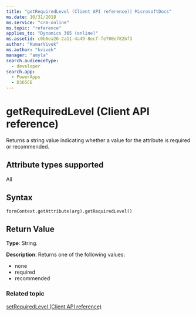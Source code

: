 ```yaml
---
title: "getRequiredLevel (Client API reference)| MicrosoftDocs"
ms.date: 10/31/2018
ms.service: "crm-online"
ms.topic: "reference"
applies_to: "Dynamics 365 (online)"
ms.assetid: c0b6ea26-2a11-4a49-8ecf-fe700e782bf3
author: "KumarVivek"
ms.author: "kvivek"
manager: "amyla"
search.audienceType: 
  - developer
search.app: 
  - PowerApps
  - D365CE
---
```

# getRequiredLevel (Client API reference)



Returns a string value indicating whether a value for the attribute is required or recommended. 

## Attribute types supported

All

## Syntax

`formContext.getAttribute(arg).getRequiredLevel()`

## Return Value

**Type**: String. 

**Description**: Returns one of the following values:
- none
- required
- recommended

### Related topic
[setRequiredLevel (Client API reference)](setRequiredLevel.md)
